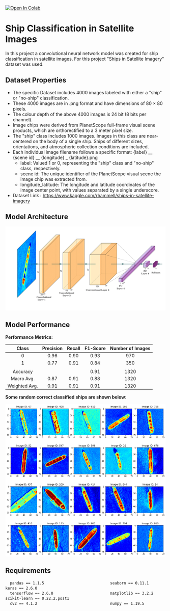 [![Open In Colab](https://colab.research.google.com/assets/colab-badge.svg)](https://colab.research.google.com/github/JasonManesis/Ship-Classification-in-Satellite-Images/blob/main/Ship_Classification_in_Satellite_Images_Keras.ipynb#scrollTo=SwLXYFgmBUWD)
# Ship Classification in Satellite Images
In this project a convolutional neural network model was created for ship classification in satellite images. 
For this project "Ships in Satellite Imagery" dataset was used.

## Dataset Properties

 * The specific Dataset includes 4000 images labeled with either a "ship" or "no-ship" classification.
 * These 4000 images are in .png format and have dimensions of 80 × 80 pixels. 
 * The colour depth of the above 4000 images is 24 bit (8 bits per channel).
 * Image chips were derived from PlanetScope full-frame visual scene products, which are orthorectified to a 3 meter pixel size.
 * The "ship" class includes 1000 images. Images in this class are near-centered on the body of a single ship. Ships of different sizes, orientations, and atmospheric collection conditions are included.
 * Each individual image filename follows a specific format: {label} __ {scene id} __ {longitude} _ {latitude}.png
   * label: Valued 1 or 0, representing the "ship" class and "no-ship" class, respectively.
   * scene id: The unique identifier of the PlanetScope visual scene the image chip was extracted from. 
   * longitude_latitude: The longitude and latitude coordinates of the image center point, with values separated by a single underscore.
* Dataset Link : https://www.kaggle.com/rhammell/ships-in-satellite-imagery 

## Model Architecture
![](Images/model_architecture.png)

## Model Performance
 
 **Performance Metrics:**
 
| Class        | Precision | Recall | F1-Score  | Number of Images|
|:------------:|:---------:|:------:|:---------:|:---------------:|
| 0            |0.96       | 0.90   |0.93       |   970           |
| 1            | 0.77      | 0.91   |0.84       |   350           |
|              |           |        |           |                 |
| Accuracy     |           |        |0.91       |   1320          |
| Macro Avg.   | 0.87      |0.91    |0.88       |   1320          |
| Weighted Avg.| 0.91      |0.91    |0.91       |   1320          | 
 
**Some random correct classified ships are shown below:**

![](Images/Project_Image.png)

## Requirements


      pandas == 1.1.5                             seaborn == 0.11.1                        keras == 2.6.0                       
      tensorflow == 2.6.0                         matplotlib == 3.2.2                      scikit-learn == 0.22.2.post1       
      cv2 == 4.1.2                                numpy == 1.19.5                                

